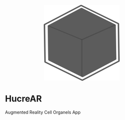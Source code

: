 <p align="center">
  <img src="https://github.com/yessGlory17/HucreAR/blob/main/Assets/UI/logo.png" width="250" height="250" />
</p>

# HucreAR
 Augmented Reality Cell Organels App
